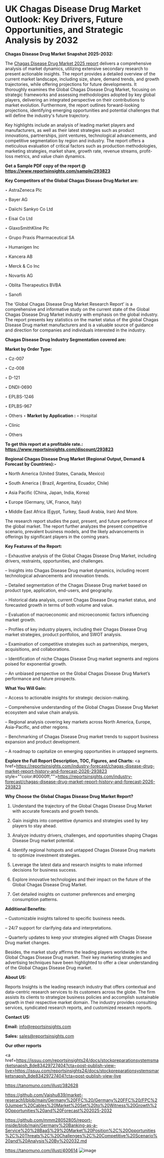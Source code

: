 # UK Chagas Disease Drug Market Outlook: Key Drivers, Future Opportunities, and Strategic Analysis by 2032

<strong>Chagas Disease Drug Market Snapshot 2025-2032:</strong>

The <a href=https://www.reportsinsights.com/sample/293823>Chagas Disease Drug Market 2025 report</a> delivers a comprehensive analysis of market dynamics, utilizing extensive secondary research to present actionable insights. The report provides a detailed overview of the current market landscape, including size, share, demand trends, and growth trajectories, while offering projections for future developments. It thoroughly examines the Global Chagas Disease Drug Market, focusing on strategic frameworks and assessing methodologies adopted by key global players, delivering an integrated perspective on their contributions to market evolution. Furthermore, the report outlines forward-looking projections, identifying emerging opportunities and potential challenges that will define the industry's future trajectory.

Key highlights include an analysis of leading market players and manufacturers, as well as their latest strategies such as product innovations, partnerships, joint ventures, technological advancements, and competitive segmentation by region and industry. The report offers a meticulous evaluation of critical factors such as production methodologies, marketing strategies, market share, growth rate, revenue streams, profit-loss metrics, and value chain dynamics.

<strong>Get a Sample PDF copy of the report @ <a href=https://www.reportsinsights.com/sample/293823 style=color:#0000ff;>https://www.reportsinsights.com/sample/293823</a></strong>

<strong>Key Competitors of the Global Chagas Disease Drug Market are:</strong>

‣ AstraZeneca Plc

‣ Bayer AG

‣ Daiichi Sankyo Co Ltd

‣ Eisai Co Ltd

‣ GlaxoSmithKline Plc

‣ Grupo Praxis Pharmaceutical SA

‣ Humanigen Inc

‣ Kancera AB

‣ Merck & Co Inc

‣ Novartis AG

‣ Oblita Therapeutics BVBA

‣ Sanofi

The ‘Global Chagas Disease Drug Market Research Report’ is a comprehensive and informative study on the current state of the Global Chagas Disease Drug Market industry with emphasis on the global industry. The report presents key statistics on the market status of the global Chagas Disease Drug market manufacturers and is a valuable source of guidance and direction for companies and individuals interested in the industry.

<strong>Chagas Disease Drug Industry Segmentation covered are:</strong>

<strong>Market by Order Type: </strong>

‣ Cz-007

‣ Cz-008

‣ D-121

‣ DNDI-0690

‣ EPLBS-1246

‣ EPLBS-967

‣ Others
‣ 
<strong>Market by Application :</strong>
‣ Hospital

‣ Clinic

‣ Others

<strong>To get this report at a profitable rate.: <a href=https://www.reportsinsights.com/discount/293823 style=color:#0000ff;>https://www.reportsinsights.com/discount/293823</a></strong>

<strong>Regional Chagas Disease Drug Market (Regional Output, Demand &amp; Forecast by Countries):-</strong>

• North America (United States, Canada, Mexico)

• South America ( Brazil, Argentina, Ecuador, Chile)

• Asia Pacific (China, Japan, India, Korea)

• Europe (Germany, UK, France, Italy)

• Middle East Africa (Egypt, Turkey, Saudi Arabia, Iran) And More.

The research report studies the past, present, and future performance of the global market. The report further analyzes the present competitive scenario, prevalent business models, and the likely advancements in offerings by significant players in the coming years.

<strong>Key Features of the Report:</strong>

– Exhaustive analysis of the Global Chagas Disease Drug Market, including drivers, restraints, opportunities, and challenges.

– Insights into Chagas Disease Drug market dynamics, including recent technological advancements and innovation trends.

– Detailed segmentation of the Chagas Disease Drug market based on product type, application, end-users, and geography.

– Historical data analysis, current Chagas Disease Drug market status, and forecasted growth in terms of both volume and value.

– Evaluation of macroeconomic and microeconomic factors influencing market growth.

– Profiles of key industry players, including their Chagas Disease Drug market strategies, product portfolios, and SWOT analysis.

– Examination of competitive strategies such as partnerships, mergers, acquisitions, and collaborations.

– Identification of niche Chagas Disease Drug market segments and regions poised for exponential growth.

– An unbiased perspective on the Global Chagas Disease Drug Market’s performance and future prospects.

<strong>What You Will Gain:</strong>

– Access to actionable insights for strategic decision-making.

– Comprehensive understanding of the Global Chagas Disease Drug Market ecosystem and value chain analysis.

– Regional analysis covering key markets across North America, Europe, Asia-Pacific, and other regions.

– Benchmarking of Chagas Disease Drug market trends to support business expansion and product development.

– A roadmap to capitalize on emerging opportunities in untapped segments.

<strong>Explore the Full Report Description, TOC, Figures, and Charts:</strong>
<a href=https://reportsinsights.com/industry-forecast/chagas-disease-drug-market-report-history-and-forecast-2026-293823 style=""color:#0000ff;"">https://reportsinsights.com/industry-forecast/chagas-disease-drug-market-report-history-and-forecast-2026-293823</a>

<strong>Why Choose the Global Chagas Disease Drug Market Report?</strong>

1. Understand the trajectory of the Global Chagas Disease Drug Market with accurate forecasts and growth trends.

2. Gain insights into competitive dynamics and strategies used by key players to stay ahead.

3. Analyze industry drivers, challenges, and opportunities shaping Chagas Disease Drug market potential.

4. Identify regional hotspots and untapped Chagas Disease Drug markets to optimize investment strategies.

5. Leverage the latest data and research insights to make informed decisions for business success.

6. Explore innovative technologies and their impact on the future of the Global Chagas Disease Drug Market.

7. Get detailed insights on customer preferences and emerging consumption patterns.

<strong>Additional Benefits:</strong>

– Customizable insights tailored to specific business needs.

– 24/7 support for clarifying data and interpretations.

– Quarterly updates to keep your strategies aligned with Chagas Disease Drug market changes.

Besides, the market study affirms the leading players worldwide in the Global Chagas Disease Drug market. Their key marketing strategies and advertising techniques have been highlighted to offer a clear understanding of the Global Chagas Disease Drug market.

<strong><strong>About US</strong>:</strong>

Reports Insights is the leading research industry that offers contextual and data-centric research services to its customers across the globe. The firm assists its clients to strategize business policies and accomplish sustainable growth in their respective market domain. The industry provides consulting services, syndicated research reports, and customized research reports.

<strong>Contact US:</strong>

<p class=><b>Email:</b> <a href=mailto:info@reportsinsights.com>info@reportsinsights.com</a></p>
<p class=><b>Sales:</b> <a href=mailto:sales@reportsinsights.com>sales@reportsinsights.com</a></p>

<strong>Our other reports</strong>

<a href=https://issuu.com/reportsinsights24/docs/stockpreparationsystemsmarketsnapsh_8de83429727404?cta=post-publish-view-live>https://issuu.com/reportsinsights24/docs/stockpreparationsystemsmarketsnapsh_8de83429727404?cta=post-publish-view-live</a>

<a href=https://tanomuno.com/illust/382628>https://tanomuno.com/illust/382628</a>

<a href=https://github.com/Vaishu839/market-reserach1/blob/main/Germany%20FFC%20/Germany%20FFC%20/FPC%20Jumper%20Cables%20Market%20Set%20to%20Witness%20Growth%20Opportunities%20and%20Forecast%202025-2032>https://github.com/Vaishu839/market-reserach1/blob/main/Germany%20FFC%20/Germany%20FFC%20/FPC%20Jumper%20Cables%20Market%20Set%20to%20Witness%20Growth%20Opportunities%20and%20Forecast%202025-2032</a>

<a href=https://github.com/mmm28052805/report-inside/blob/main/Germany%20Banking-as-a-Service%20%28BaaS%29%20Market%20Position%2C%20Opportunities%2C%20Threats%2C%20Challenges%2C%20Competitive%20Scenario%20and%20Analysis%20By%202032.md>https://github.com/mmm28052805/report-inside/blob/main/Germany%20Banking-as-a-Service%20%28BaaS%29%20Market%20Position%2C%20Opportunities%2C%20Threats%2C%20Challenges%2C%20Competitive%20Scenario%20and%20Analysis%20By%202032.md</a>

<a href=https://tanomuno.com/illust/400614>https://tanomuno.com/illust/400614</a>
![image](https://github.com/user-attachments/assets/009bcdaf-8f13-4def-a7dc-6bf689092aa6)
